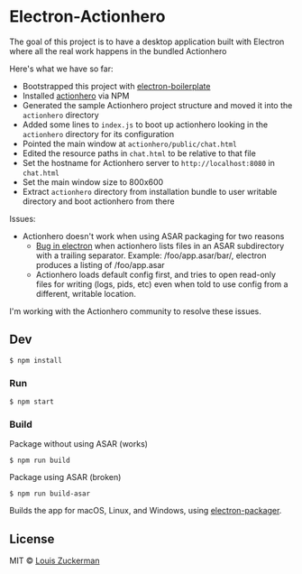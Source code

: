 # Electron-Actionhero

The goal of this project is to have a desktop application built with Electron where all the real work happens in the bundled Actionhero

Here's what we have so far:

- Bootstrapped this project with [electron-boilerplate](https://github.com/sindresorhus/electron-boilerplate)
- Installed [actionhero](http://www.actionherojs.com/) via NPM
- Generated the sample Actionhero project structure and moved it into the `actionhero` directory
- Added some lines to `index.js` to boot up actionhero looking in the `actionhero` directory for its configuration
- Pointed the main window at `actionhero/public/chat.html`
- Edited the resource paths in `chat.html` to be relative to that file
- Set the hostname for Actionhero server to `http://localhost:8080` in `chat.html`
- Set the main window size to 800x600
- Extract `actionhero` directory from installation bundle to user writable directory and boot actionhero from there

Issues:

- Actionhero doesn't work when using ASAR packaging for two reasons
    - [Bug in electron](https://github.com/electron/electron/issues/5454) when actionhero lists files in an ASAR subdirectory with a trailing separator.  Example: /foo/app.asar/bar/, electron produces a listing of /foo/app.asar
    - Actionhero loads default config first, and tries to open read-only files for writing (logs, pids, etc) even when told to use config from a different, writable location.

I'm working with the Actionhero community to resolve these issues.

## Dev

```
$ npm install
```

### Run

```
$ npm start
```

### Build

Package without using ASAR (works)

```
$ npm run build
```

Package using ASAR (broken)

```
$ npm run build-asar
```


Builds the app for macOS, Linux, and Windows, using [electron-packager](https://github.com/electron-userland/electron-packager).


## License

MIT © [Louis Zuckerman](http://github.com/semiosis)
